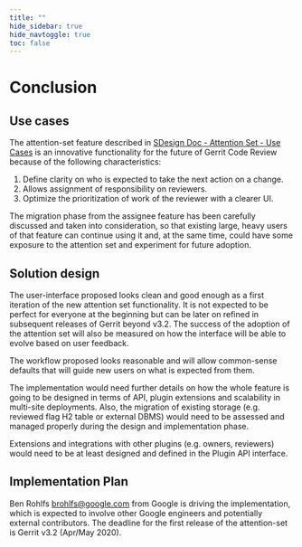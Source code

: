 ```yaml
---
title: ""
hide_sidebar: true
hide_navtoggle: true
toc: false
---
```


# Conclusion

## Use cases

The attention-set feature described in [SDesign Doc - Attention Set - Use Cases](use-cases.md)
is an innovative functionality for the future of Gerrit Code Review because of the following
characteristics:

1. Define clarity on who is expected to take the next action on a change.
2. Allows assignment of responsibility on reviewers.
3. Optimize the prioritization of work of the reviewer with a clearer UI.

The migration phase from the assignee feature has been carefully discussed and taken into
consideration, so that existing large, heavy users of that feature can continue using it
and, at the same time, could have some exposure to the attention set and experiment for
future adoption.

## Solution design

The user-interface proposed looks clean and good enough as a first iteration of the new
attention set functionality. It is not expected to be perfect for everyone at the beginning
but can be later on refined in subsequent releases of Gerrit beyond v3.2. The success of
the adoption of the attention set will also be measured on how the interface will be able
to evolve based on user feedback.

The workflow proposed looks reasonable and will allow common-sense defaults that will guide
new users on what is expected from them.

The implementation would need further details on how the whole feature is going to be
designed in terms of API, plugin extensions and scalability in multi-site deployments.
Also, the migration of existing storage (e.g. reviewed flag H2 table or external DBMS) would
need to be assessed and managed properly during the design and implementation phase.

Extensions and integrations with other plugins (e.g. owners, reviewers) would need to be
at least designed and defined in the Plugin API interface.

## <a id="implementation-plan"> Implementation Plan

Ben Rohlfs <brohlfs@google.com> from Google is driving the implementation, which is expected to
involve other Google engineers and potentially external contributors. The deadline for the first
release of the attention-set is Gerrit v3.2 (Apr/May 2020).
